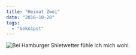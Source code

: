 ```yaml
---
title: "Heimat Zwei"
date: "2016-10-28"
tags:
  - "Geknipst"
---
```


![Bei Hamburger Shietwetter fühle ich mich wohl.](/images/IMG_0806-1024x768.jpg)
